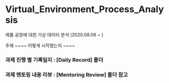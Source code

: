 # Virtual_Environment_Process_Analysis

제품 공정에 대한 가상 데이터 분석 (2020.08.08 ~ )

주제 ~~~~ 
어떻게 시작했는지 ~~~~


### 과제 진행 별 기록일지 : [Daily Record] 폴더 

### 과제 멘토링 내용 리뷰 : [Mentoring Review] 폴더 참고
